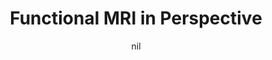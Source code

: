 ---
title: "Functional MRI in Perspective"
project_id: 
date: nil
conference_id: ""
presenters:
   - peter_bandettini
summary: "<p>The fMRI experience VII, Aston University, UK</p>"
file: /assets/presentations/T179.ppt
filename: T179.ppt
layout: presentation
---